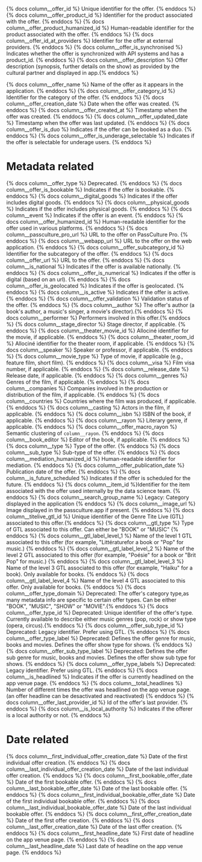 {% docs column__offer_id %} Unique identifier for the offer. {% enddocs %}
{% docs column__offer_product_id %} Identifier for the product associated with the offer. {% enddocs %}
{% docs column__offer_product_humanized_id %} Human-readable identifier for the product associated with the offer. {%
enddocs %}
{% docs column__offer_id_at_providers %} Identifier for the offer at external providers. {% enddocs %}
{% docs column__offer_is_synchronised %} Indicates whether the offer is synchronized with API systems and has a
product_id. {% enddocs %}
{% docs column__offer_description %} Offer description (synopsis, further details on the show) as provided by the
cultural partner and displayed in app.{% enddocs %}

{% docs column__offer_name %} Name of the offer as it appears in the application. {% enddocs %}
{% docs column__offer_category_id %} Identifier for the category of the offer. {% enddocs %}
{% docs column__offer_creation_date %} Date when the offer was created. {% enddocs %}
{% docs column__offer_created_at %} Timestamp when the offer was created. {% enddocs %}
{% docs column__offer_updated_date %} Timestamp when the offer was last updated. {% enddocs %}
{% docs column__offer_is_duo %} Indicates if the offer can be booked as a duo. {% enddocs %}
{% docs column__offer_is_underage_selectable %} Indicates if the offer is selectable for underage users. {% enddocs %}

# Metadata related

{% docs column__offer_type %} Deprecated. {% enddocs %}
{% docs column__offer_is_bookable %} Indicates if the offer is bookable. {% enddocs %}
{% docs column__digital_goods %} Indicates if the offer includes digital goods. {% enddocs %}
{% docs column__physical_goods %} Indicates if the offer includes physical goods. {% enddocs %}
{% docs column__event %} Indicates if the offer is an event. {% enddocs %}
{% docs column__offer_humanized_id %} Human-readable identifier for the offer used in various platforms. {% enddocs %}
{% docs column__passculture_pro_url %} URL to the offer on PassCulture Pro. {% enddocs %}
{% docs column__webapp_url %} URL to the offer on the web application. {% enddocs %}
{% docs column__offer_subcategory_id %} Identifier for the subcategory of the offer. {% enddocs %}
{% docs column__offer_url %} URL to the offer. {% enddocs %}
{% docs column__is_national %} Indicates if the offer is available nationally. {% enddocs %}
{% docs column__offer_is_numerical %} Indicates if the offer is digital (based on an url). {% enddocs %}
{% docs column__offer_is_geolocated %} Indicates if the offer is geolocated. {% enddocs %}
{% docs column__is_active %} Indicates if the offer is active. {% enddocs %}
{% docs column__offer_validation %} Validation status of the offer. {% enddocs %}
{% docs column__author %} The offer's author (a book's author, a music's singer, a movie's director).{% enddocs %}
{% docs column__performer %} Performers involved in this offer.{% enddocs %}
{% docs column__stage_director %} Stage director, if applicable. {% enddocs %}
{% docs column__theater_movie_id %} Allociné identifier for the movie, if applicable. {% enddocs %}
{% docs column__theater_room_id %} Allociné identifier for the theater room, if applicable. {% enddocs %}
{% docs column__speaker %} Speaker or professor, if applicable. {% enddocs %}
{% docs column__movie_type %} Type of movie, if applicable (e.g., feature film, short film). {% enddocs %}
{% docs column__visa %} Film visa number, if applicable. {% enddocs %}
{% docs column__release_date %} Release date, if applicable. {% enddocs %}
{% docs column__genres %} Genres of the film, if applicable. {% enddocs %}
{% docs column__companies %} Companies involved in the production or distribution of the film, if applicable. {% enddocs
%}
{% docs column__countries %} Countries where the film was produced, if applicable. {% enddocs %}
{% docs column__casting %} Actors in the film, if applicable. {% enddocs %}
{% docs column__isbn %} ISBN of the book, if applicable. {% enddocs %}
{% docs column__rayon %} Literary genre, if applicable. {% enddocs %}
{% docs column__offer_macro_rayon %} Semantic clustering of `column__rayon`. {% enddocs %}
{% docs column__book_editor %} Editor of the book, if applicable. {% enddocs %}
{% docs column__type %} Type of the offer. {% enddocs %}
{% docs column__sub_type %} Sub-type of the offer. {% enddocs %}
{% docs column__mediation_humanized_id %} Human-readable identifier for mediation. {% enddocs %}
{% docs column__offer_publication_date %} Publication date of the offer. {% enddocs %}
{% docs column__is_future_scheduled %} Indicates if the offer is scheduled for the future. {% enddocs %}
{% docs column__item_id %}Identifier for the item associated with the offer used internally by the data science team. {%
enddocs %}
{% docs column__search_group_name %} Legacy: Category displayed in the application {% enddocs %}
{% docs column__image_url %} Image displayed in the passculture.app if present. {% enddocs %}
{% docs column__titelive_gtl_id %} Unique identifier of the Genre Tite Live (GTL) associated to this offer.{% enddocs %}
{% docs column__gtl_type %} Type of GTL associated to this offer. Can either be "BOOK" or "MUSIC" {% enddocs %}
{% docs column__gtl_label_level_1 %} Name of the level 1 GTL associated to this offer (for example, "Littératurefor a
book or "Pop" for music.) {% enddocs %}
{% docs column__gtl_label_level_2 %} Name of the level 2 GTL associated to this offer (for example, "Poésie" for a book
or "Brit Pop" for music.) {% enddocs %}
{% docs column__gtl_label_level_3 %} Name of the level 3 GTL associated to this offer (for example, "Haiku" for a book).
Only available for books. {% enddocs %}
{% docs column__gtl_label_level_4 %} Name of the level 4 GTL associated to this offer. Only available for books. {%
enddocs %}
{% docs column__offer_type_domain %} Deprecated: The offer's category type,as many metadata info are specific to certain
offer types. Can be either "BOOK", "MUSIC", "SHOW" or "MOVIE".{% enddocs %}
{% docs column__offer_type_id %} Deprecated: Unique identifier of the offer's type. Currently available to describe
either music genres (pop, rock) or show type (opera, circus).{% enddocs %}
{% docs column__offer_sub_type_id %} Deprecated: Legacy identifier. Prefer using GTL. {% enddocs %}
{% docs column__offer_type_label %} Deprecated: Defines the offer genre for music, books and movies. Defines the offer
show type for shows. {% enddocs %}
{% docs column__offer_sub_type_label %} Deprecated: Defines the offer sub genre for music, books and movies. Defines the
offer show sub type for shows. {% enddocs %}
{% docs column__offer_type_labels %} Deprecated: Legacy identifier. Prefer using GTL. {% enddocs %}
{% docs column__is_headlined %} Indicates if the offer is currently headlined on the app venue page. {% enddocs %}
{% docs column__total_headlines %} Number of different times the offer was headlined on the app venue page. (an offer headline can be desactivated and reactivated) {% enddocs %}
{% docs column__offer_last_provider_id %} Id of the offer's last provider. {% enddocs %}
{% docs column__is_local_authority %} Indicates if the offerer is a local authority or not. {% enddocs %}

# Date related

{% docs column__first_individual_offer_creation_date %} Date of the first individual offer creation. {% enddocs %}
{% docs column__last_individual_offer_creation_date %} Date of the last individual offer creation. {% enddocs %}
{% docs column__first_bookable_offer_date %} Date of the first bookable offer. {% enddocs %}
{% docs column__last_bookable_offer_date %} Date of the last bookable offer. {% enddocs %}
{% docs column__first_individual_bookable_offer_date %} Date of the first individual bookable offer. {% enddocs %}
{% docs column__last_individual_bookable_offer_date %} Date of the last individual bookable offer. {% enddocs %}
{% docs column__first_offer_creation_date %} Date of the first offer creation. {% enddocs %}
{% docs column__last_offer_creation_date %} Date of the last offer creation. {% enddocs %}
{% docs column__first_headline_date %} First date of headline on the app venue page. {% enddocs %}
{% docs column__last_headline_date %} Last date of headline on the app venue page. {% enddocs %}

